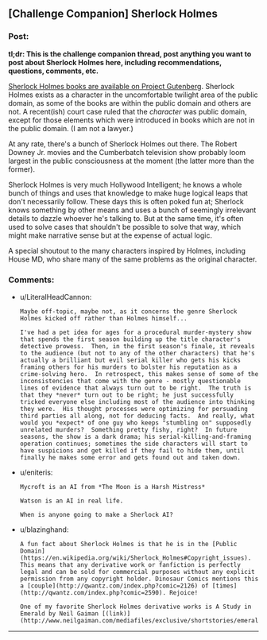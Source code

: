 ## [Challenge Companion] Sherlock Holmes

### Post:

**tl;dr: This is the challenge companion thread, post anything you want to post about Sherlock Holmes here, including recommendations, questions, comments, etc.**

[Sherlock Holmes books are available on Project Gutenberg](http://www.gutenberg.org/ebooks/author/69). Sherlock Holmes exists as a character in the uncomfortable twilight area of the public domain, as some of the books are within the public domain and others are not. A recent(ish) court case ruled that the *character* was public domain, except for those elements which were introduced in books which are not in the public domain. (I am not a lawyer.)

At any rate, there's a bunch of Sherlock Holmes out there. The Robert Downey Jr. movies and the Cumberbatch television show probably loom largest in the public consciousness at the moment (the latter more than the former).

Sherlock Holmes is very much Hollywood Intelligent; he knows a whole bunch of things and uses that knowledge to make huge logical leaps that don't necessarily follow. These days this is often poked fun at; Sherlock knows something by other means and uses a bunch of seemingly irrelevant details to dazzle whoever he's talking to. But at the same time, it's often used to solve cases that shouldn't be possible to solve that way, which might make narrative sense but at the expense of actual logic.

A special shoutout to the many characters inspired by Holmes, including House MD, who share many of the same problems as the original character.

### Comments:

- u/LiteralHeadCannon:
  ```
  Maybe off-topic, maybe not, as it concerns the genre Sherlock Holmes kicked off rather than Holmes himself...

  I've had a pet idea for ages for a procedural murder-mystery show that spends the first season building up the title character's detective prowess.  Then, in the first season's finale, it reveals to the audience (but not to any of the other characters) that he's actually a brilliant but evil serial killer who gets his kicks framing others for his murders to bolster his reputation as a crime-solving hero.  In retrospect, this makes sense of some of the inconsistencies that come with the genre - mostly questionable lines of evidence that always turn out to be right.  The truth is that they *never* turn out to be right; he just successfully tricked everyone else including most of the audience into thinking they were.  His thought processes were optimizing for persuading third parties all along, not for deducing facts.  And really, what would you *expect* of one guy who keeps "stumbling on" supposedly unrelated murders?  Something pretty fishy, right?  In future seasons, the show is a dark drama; his serial-killing-and-framing operation continues; sometimes the side characters will start to have suspicions and get killed if they fail to hide them, until finally he makes some error and gets found out and taken down.
  ```

- u/eniteris:
  ```
  Mycroft is an AI from *The Moon is a Harsh Mistress*

  Watson is an AI in real life.

  When is anyone going to make a Sherlock AI?
  ```

- u/blazinghand:
  ```
  A fun fact about Sherlock Holmes is that he is in the [Public Domain](https://en.wikipedia.org/wiki/Sherlock_Holmes#Copyright_issues). This means that any derivative work or fanfiction is perfectly legal and can be sold for commercial purposes without any explicit permission from any copyright holder. Dinosaur Comics mentions this a [couple](http://qwantz.com/index.php?comic=2126) of [times](http://qwantz.com/index.php?comic=2590). Rejoice!

  One of my favorite Sherlock Holmes derivative works is A Study in Emerald by Neil Gaiman [(link)](http://www.neilgaiman.com/mediafiles/exclusive/shortstories/emerald.pdf).
  ```

---


